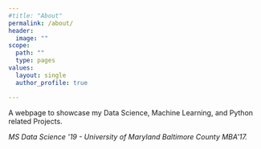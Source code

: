 ```yaml
---
#title: "About"
permalink: /about/
header:
  image: ""
scope:
  path: ""
  type: pages
values:
  layout: single
  author_profile: true

---
```


 A webpage to showcase my Data Science, Machine Learning, and Python related Projects.

 <i>MS Data Science '19 - University of Maryland Baltimore County
 MBA'17.</i>
